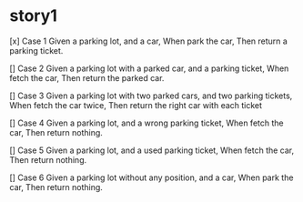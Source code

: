 # story1
[x] Case 1 
    Given a parking lot, and a car, 
    When park the car, 
    Then return a parking ticket.

[] Case 2 
    Given a parking lot with a parked car, and a parking ticket, 
    When fetch the car, 
    Then return the parked car.

[] Case 3 
    Given a parking lot with two parked cars, and two parking tickets, 
    When fetch the car twice, 
    Then return the right car with each ticket

[] Case 4 
    Given a parking lot, and a wrong parking ticket, 
    When fetch the car, 
    Then return nothing.

[] Case 5 
    Given a parking lot, and a used parking ticket, 
    When fetch the car, 
    Then return nothing.

[] Case 6 
    Given a parking lot without any position, and a car, 
    When park the car, 
    Then return nothing.